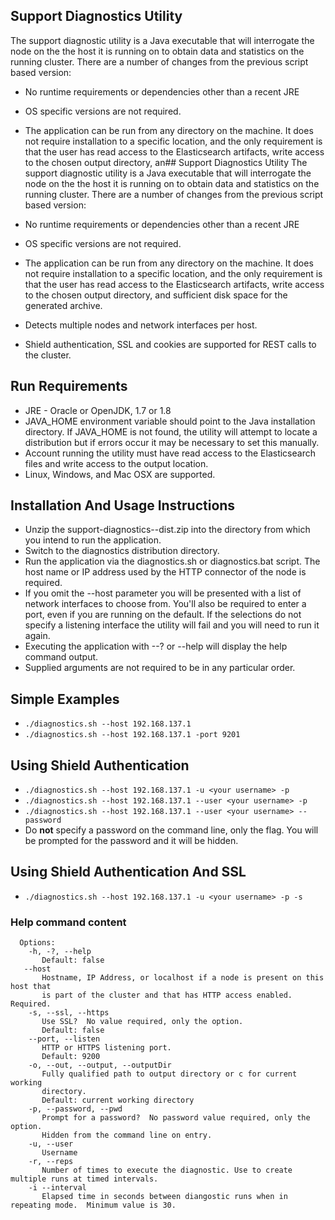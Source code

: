 ## Support Diagnostics Utility
The support diagnostic utility is a Java executable that will interrogate the node on the the host it is running on to obtain data and statistics on the running cluster.  There are a number of changes from the previous script based version:

* No runtime requirements or dependencies other than a recent JRE
* OS specific versions are not required.
* The application can be run from any directory on the machine.  It does not require installation to a specific location, and the only requirement is that the user has read access to the Elasticsearch artifacts, write access to the chosen output directory, an## Support Diagnostics Utility
The support diagnostic utility is a Java executable that will interrogate the node on the the host it is running on to obtain data and statistics on the running cluster.  There are a number of changes from the previous script based version:

* No runtime requirements or dependencies other than a recent JRE
* OS specific versions are not required.
* The application can be run from any directory on the machine.  It does not require installation to a specific location, and the only requirement is that the user has read access to the Elasticsearch artifacts, write access to the chosen output directory, and sufficient disk space for the generated archive.
* Detects multiple nodes and network interfaces per host.
* Shield authentication, SSL and cookies are supported for REST calls to the cluster.

## Run Requirements
* JRE - Oracle or OpenJDK, 1.7 or 1.8
* JAVA_HOME environment variable should point to the Java installation directory.  If JAVA_HOME is not found, the utility will attempt to locate a distribution but if errors occur it may be necessary to set this manually.
* Account running the utility must have read access to the Elasticsearch files and write access to the output location.
* Linux, Windows, and Mac OSX are supported.

## Installation And Usage Instructions
* Unzip the support-diagnostics-<version>-dist.zip into the directory from which you intend to run the application.
* Switch to the diagnostics distribution directory.
* Run the application via the diagnostics.sh or diagnostics.bat script. The host name or IP address used by the HTTP connector of the node is required.
* If you omit the --host parameter you will be presented with a list of network interfaces to choose from.  You'll also be required to enter a port, even if you are running on the default.  If the selections do not specify a listening interface the utility will fail and you will need to run it again.
* Executing the application with --? or --help will display the help command output.
* Supplied arguments are not required to be in any particular order.

## Simple Examples
  * `./diagnostics.sh --host 192.168.137.1`
  * `./diagnostics.sh --host 192.168.137.1 -port 9201`

## Using Shield Authentication
  * `./diagnostics.sh --host 192.168.137.1 -u <your username> -p`
  * `./diagnostics.sh --host 192.168.137.1 --user <your username> -p`
  * `./diagnostics.sh --host 192.168.137.1 --user <your username> --password`
  * Do **not** specify a password on the command line, only the flag.  You will be prompted for the password and it will be hidden.

 ## Using Shield Authentication And SSL
  * `./diagnostics.sh --host 192.168.137.1 -u <your username> -p -s`

### Help command content
``````
  Options:
    -h, -?, --help
       Default: false
   --host
       Hostname, IP Address, or localhost if a node is present on this host that
       is part of the cluster and that has HTTP access enabled. Required.
    -s, --ssl, --https
       Use SSL?  No value required, only the option.
       Default: false
    --port, --listen
       HTTP or HTTPS listening port.
       Default: 9200
    -o, --out, --output, --outputDir
       Fully qualified path to output directory or c for current working
       directory.
       Default: current working directory
    -p, --password, --pwd
       Prompt for a password?  No password value required, only the option.
       Hidden from the command line on entry.
    -u, --user
       Username
    -r, --reps
       Number of times to execute the diagnostic. Use to create multiple runs at timed intervals.
    -i --interval
       Elapsed time in seconds between diangostic runs when in repeating mode.  Minimum value is 30.

